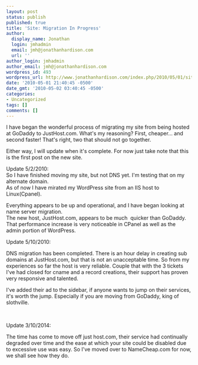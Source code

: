 ```yaml
---
layout: post
status: publish
published: true
title: 'Site: Migration In Progress'
author:
  display_name: Jonathan
  login: jmhadmin
  email: jmh@jonathanhardison.com
  url: ''
author_login: jmhadmin
author_email: jmh@jonathanhardison.com
wordpress_id: 493
wordpress_url: http://www.jonathanhardison.com/index.php/2010/05/01/site-migration-in-progress/
date: '2010-05-01 21:40:45 -0500'
date_gmt: '2010-05-02 03:40:45 -0500'
categories:
- Uncategorized
tags: []
comments: []
---
```

<p>I have began the wonderful process of migrating my site from being hosted at GoDaddy to JustHost.com. What's my reasoning? First, cheaper... and second faster! That's right, two that should not go together.</p>
<p>Either way, I will update when it's complete. For now just take note that this is the first post on the new site.</p>
<p>Update 5&#47;2&#47;2010:<br />
So I have finished moving my site, but not DNS yet. I'm testing that on my alternate domain.<br />
As of now I have mirated my WordPress site from an IIS host to Linux(Cpanel).</p>
<p>Everything appears to be up and operational, and I have began looking at name server migration.<br />
The new host, JustHost.com, appears to be much &nbsp;quicker than GoDaddy. That performance increase is very&nbsp;noticeable&nbsp;in CPanel as well as the admin portion of WordPress.</p>
<p>Update 5&#47;10&#47;2010:</p>
<p>DNS migration has been completed. There is an hour delay in creating sub domains at JustHost.com, but that is not an unacceptable time. So from my experiences so far the host is very reliable. Couple that with the 3 tickets I've had closed for cname and a record creations, their support has proven very responsive and talented.</p>
<p>I've added their ad to the sidebar, if anyone wants to jump on their services, it's worth the jump. Especially if you are moving from GoDaddy, king of slothville.</p>
<p>&nbsp;</p>
<p>Update 3&#47;10&#47;2014:</p>
<p>The time has come to move off just host.com, their service had continually degraded over time and the ease at which your site could be disabled due to excessive use was easy. So I've moved over to NameCheap.com for now, we shall see how they do.</p>
